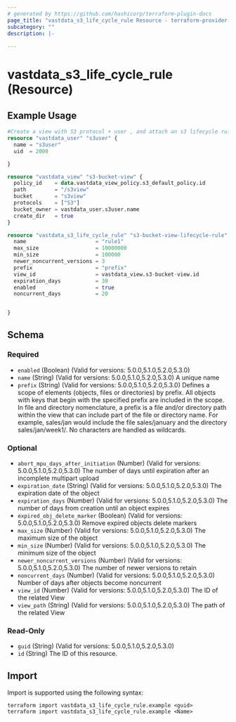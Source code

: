```yaml
---
# generated by https://github.com/hashicorp/terraform-plugin-docs
page_title: "vastdata_s3_life_cycle_rule Resource - terraform-provider-vastdata"
subcategory: ""
description: |-
  
---
```


# vastdata_s3_life_cycle_rule (Resource)



## Example Usage

```terraform
#Create a view with S3 protocol + user , and attach an s3 lifecycle rul
resource "vastdata_user" "s3user" {
  name = "s3user"
  uid  = 2000

}

resource "vastdata_view" "s3-bucket-view" {
  policy_id    = data.vastdata_view_policy.s3_default_policy.id
  path         = "/s3view"
  bucket       = "s3view"
  protocols    = ["S3"]
  bucket_owner = vastdata_user.s3user.name
  create_dir   = true
}

resource "vastdata_s3_life_cycle_rule" "s3-bucket-view-lifecycle-rule" {
  name                      = "rule1"
  max_size                  = 10000000
  min_size                  = 100000
  newer_noncurrent_versions = 3
  prefix                    = "prefix"
  view_id                   = vastdata_view.s3-bucket-view.id
  expiration_days           = 30
  enabled                   = true
  noncurrent_days           = 20


}
```

<!-- schema generated by tfplugindocs -->
## Schema

### Required

- `enabled` (Boolean) (Valid for versions: 5.0.0,5.1.0,5.2.0,5.3.0)
- `name` (String) (Valid for versions: 5.0.0,5.1.0,5.2.0,5.3.0) A unique name
- `prefix` (String) (Valid for versions: 5.0.0,5.1.0,5.2.0,5.3.0) Defines a scope of elements (objects, files or directories) by prefix. All objects with keys that begin with the specified prefix are included in the scope. In file and directory nomenclature, a prefix is a file and/or directory path within the view that can include part of the file or directory name. For example, sales/jan would include the file sales/january and the directory sales/jan/week1/. No characters are handled as wildcards.

### Optional

- `abort_mpu_days_after_initiation` (Number) (Valid for versions: 5.0.0,5.1.0,5.2.0,5.3.0) The number of days until expiration after an incomplete multipart upload
- `expiration_date` (String) (Valid for versions: 5.0.0,5.1.0,5.2.0,5.3.0) The expiration date of the object
- `expiration_days` (Number) (Valid for versions: 5.0.0,5.1.0,5.2.0,5.3.0) The number of days from creation until an object expires
- `expired_obj_delete_marker` (Boolean) (Valid for versions: 5.0.0,5.1.0,5.2.0,5.3.0) Remove expired objects delete markers
- `max_size` (Number) (Valid for versions: 5.0.0,5.1.0,5.2.0,5.3.0) The maximum size of the object
- `min_size` (Number) (Valid for versions: 5.0.0,5.1.0,5.2.0,5.3.0) The minimum size of the object
- `newer_noncurrent_versions` (Number) (Valid for versions: 5.0.0,5.1.0,5.2.0,5.3.0) The number of newer versions to retain
- `noncurrent_days` (Number) (Valid for versions: 5.0.0,5.1.0,5.2.0,5.3.0) Number of days after objects become noncurrent
- `view_id` (Number) (Valid for versions: 5.0.0,5.1.0,5.2.0,5.3.0) The ID of the related View
- `view_path` (String) (Valid for versions: 5.0.0,5.1.0,5.2.0,5.3.0) The path of the related View

### Read-Only

- `guid` (String) (Valid for versions: 5.0.0,5.1.0,5.2.0,5.3.0)
- `id` (String) The ID of this resource.

## Import

Import is supported using the following syntax:

```shell
terraform import vastdata_s3_life_cycle_rule.example <guid>
terraform import vastdata_s3_life_cycle_rule.example <Name>
```
